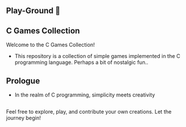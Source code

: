 ## Play-Ground 🤫

## C Games Collection

Welcome to the C Games Collection! 
- This repository is a collection of simple games implemented in the C programming language. Perhaps a bit of nostalgic fun..

## Prologue

- In the realm of C programming, simplicity meets creativity

##

Feel free to explore, play, and contribute your own creations. Let the journey begin!
